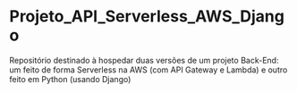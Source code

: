 # Projeto_API_Serverless_AWS_Django
Repositório destinado à hospedar duas versões de um projeto Back-End: um feito de forma Serverless na AWS (com API Gateway e Lambda) e outro feito em Python (usando Django)
